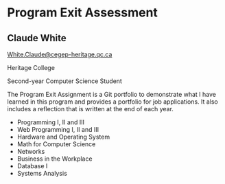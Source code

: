 # Program Exit Assessment
## Claude White
White.Claude@cegep-heritage.qc.ca

Heritage College

Second-year Computer Science Student

The Program Exit Assignment is a Git portfolio to demonstrate what I have learned in this program and provides a portfolio for job applications. It also includes a reflection that is written at the end of each year.

* Programming I, II and III
* Web Programming I, II and III
* Hardware and Operating System
* Math for Computer Science
* Networks
* Business in the Workplace
* Database I
* Systems Analysis
